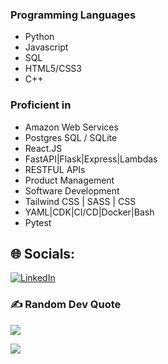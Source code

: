 ### Programming Languages
- Python 
- Javascript
- SQL
- HTML5/CSS3
- C++

### Proficient in
- Amazon Web Services 
- Postgres SQL / SQLite
- React.JS
- FastAPI|Flask|Express|Lambdas
- RESTFUL APIs
- Product Management
- Software Development
- Tailwind CSS | SASS | CSS
- YAML|CDK|CI/CD|Docker|Bash
- Pytest

## 🌐 Socials:
[![LinkedIn](https://img.shields.io/badge/LinkedIn-%230077B5.svg?logo=linkedin&logoColor=white)](https://linkedin.com/in/kadencarr) 

### ✍️ Random Dev Quote
![](https://quotes-github-readme.vercel.app/api?type=horizontal&theme=tokyonight)

<img
    src="https://github-readme-streak-stats.herokuapp.com/?user=Kccarr6022&&theme=react&&hide_border=true"
  />
